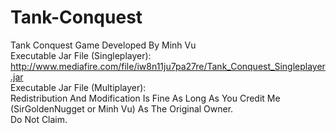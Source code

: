 # Tank-Conquest
Tank Conquest Game Developed By Minh Vu <br />
Executable Jar File (Singleplayer): http://www.mediafire.com/file/iw8n11ju7pa27re/Tank_Conquest_Singleplayer.jar <br />
Executable Jar File (Multiplayer): <br />
Redistribution And Modification Is Fine As Long As You Credit Me (SirGoldenNugget or Minh Vu) As The Original Owner. <br />
Do Not Claim.
